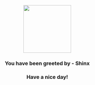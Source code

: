 <p align="center">
            <img src="https://raw.githubusercontent.com/PokeAPI/sprites/master/sprites/pokemon/403.png" width="150" height="150">
          </p>
          <h3 align="center">You have been greeted by - <b>Shinx</b></h3>
          <h3 align="center">Have a nice day!</h3>
        